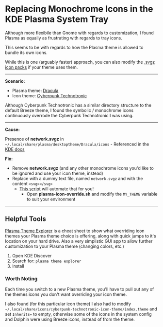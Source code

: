 # Replacing Monochrome Icons in the KDE Plasma System Tray
Although more flexibile than Gnome with regards to customization, I found Plasma as equally as frustrating with regards to tray icons.

This seems to be with regards to how the Plasma theme is allowed to bundle its own icons.

While this is one (arguably faster) approach, you can also modify the [.svgz icon packs](kde-svgz-icons.md) if your theme uses them.

***
**Scenario:**

- Plasma theme: [Dracula](https://store.kde.org/p/1378924)
- Icon theme: [Cyberpunk Technotronic](https://www.pling.com/p/1999292)

Although Cyberpunk Technotronic has a similar directory structure to the default Breeze theme, I found the symbolic / monochrome icons continuously overrode the Cyberpunk Technotronic I was using.

***

**Cause:**

Presence of **network.svgz** in `~/.local/share/plasma/desktoptheme/Dracula/icons`
    - Referenced in the [KDE docs](https://develop.kde.org/docs/plasma/theme/theme-details/#use-icons-from-icon-theme)

**Fix:**

- Remove **network.svgz** (and any other monochrome icons you'd like to be ignored and use your icon theme, instead)
- Replace with a dummy text file, named `network.svgz` and with the content `<svg></svg>`
    - [This script](plasma-icon-override.sh) will automate that for you!
        - Open **plasma-icon-override.sh** and modify the `MY_THEME` variable to suit your environment
***

## Helpful Tools
[Plasma Theme Explorer](https://notmart.org/blog/2015/04/plasma-theme-explorer/) is a cheat sheet to show what overriding icon themes your Plasma theme choice is offering, along with quick jumps to it's location on your hard drive.  Also a very simplistic GUI app to allow further customization to your Plasma theme (changing colors, etc.)

1. Open KDE Discover
2. Search for: `plasma theme explorer`
3. Install


### Worth Noting
Each time you switch to a new Plasma theme, you'll have to pull out any of the themes icons you don't want overriding your icon theme.

I also found (for this particular icon theme) I also had to modify `~/.local/share/icons/cyberpunk-technotronic-icon-theme/index.theme` and set `Inherits=` to empty, otherwise some of the icons in the system config and Dolphin were using Breeze icons, instead of from the theme.